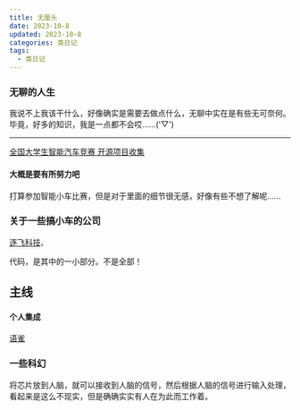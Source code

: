 ```yaml
---
title: 无厘头
date: 2023-10-8
updated: 2023-10-8
categories: 类日记
tags:
  - 类日记
---
```


### 无聊的人生
我说不上我该干什么，好像确实是需要去做点什么，无聊中实在是有些无可奈何。
毕竟，好多的知识，我是一点都不会哎……('▽')

---

[全国大学生智能汽车竞赛 开源项目收集](https://ittuann.github.io/Awesome-IntelligentCarRace/)

#### 大概是要有所努力吧
打算参加智能小车比赛，但是对于里面的细节很无感，好像有些不想了解呢……

### 关于一些搞小车的公司

[逐飞科技](https://gitee.com/seekfree)、

代码，是其中的一小部分。不是全部！

## 主线

#### 个人集成
[语雀](https://www.yuque.com/dashboard)
### 一些科幻

将芯片放到人脑，就可以接收到人脑的信号，然后根据人脑的信号进行输入处理，
看起来是这么不现实，但是确确实实有人在为此而工作着。
